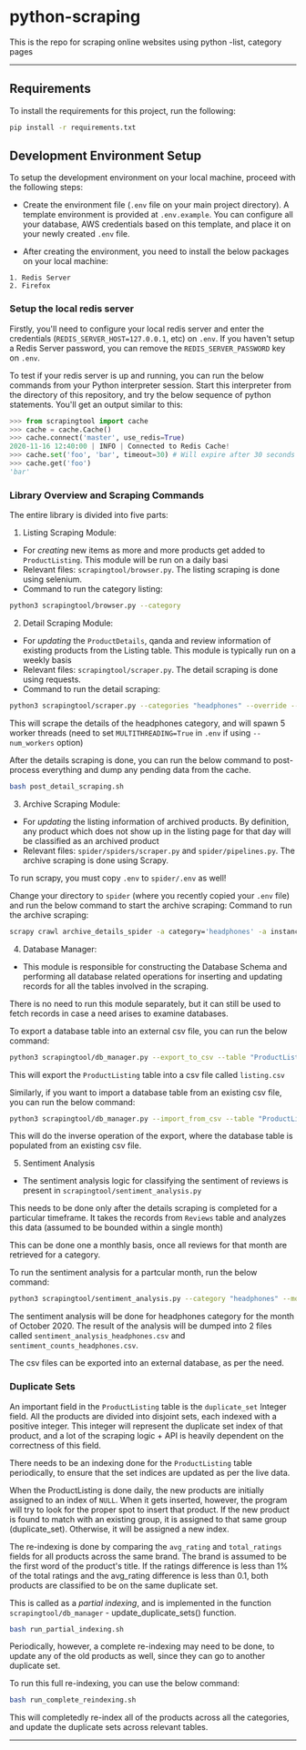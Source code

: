 # python-scraping

This is the repo for scraping online websites using python -list, category pages

**********

## Requirements

To install the requirements for this project, run the following:

```bash
pip install -r requirements.txt
```

## Development Environment Setup

To setup the development environment on your local machine, proceed with the following steps:

* Create the environment file (`.env` file on your main project directory). A template environment is provided at `.env.example`. You can configure all your database, AWS credentials based on this template, and place it on your newly created `.env` file.

* After creating the environment, you need to install the below packages on your local machine:

```
1. Redis Server
2. Firefox
```

### Setup the local redis server

Firstly, you'll need to configure your local redis server and enter the credentials (`REDIS_SERVER_HOST=127.0.0.1`, etc) on `.env`. If you haven't setup a Redis Server password, you can remove the `REDIS_SERVER_PASSWORD` key on `.env`.

To test if your redis server is up and running, you can run the below commands from your Python interpreter session. Start this interpreter from the directory of this repository, and try the below sequence of python statements. You'll get an output similar to this:

```python
>>> from scrapingtool import cache
>>> cache = cache.Cache()
>>> cache.connect('master', use_redis=True)
2020-11-16 12:40:00 | INFO | Connected to Redis Cache!
>>> cache.set('foo', 'bar', timeout=30) # Will expire after 30 seconds
>>> cache.get('foo')
'bar'
```

### Library Overview and Scraping Commands

The entire library is divided into five parts:

1. Listing Scraping Module:

* For *creating* new items as more and more products get added to `ProductListing`. This module will be run on a daily basi
* Relevant files: `scrapingtool/browser.py`. The listing scraping is done using selenium.
* Command to run the category listing:

```bash
python3 scrapingtool/browser.py --category
```

2. Detail Scraping Module:

* For *updating* the `ProductDetails`, qanda and review information of existing products from the Listing table. This module is typically run on a weekly basis
* Relevant files: `scrapingtool/scraper.py`. The detail scraping is done using requests.
* Command to run the detail scraping:

```bash
python3 scrapingtool/scraper.py --categories "headphones" --override --listing --detail --no_listing --num_workers 5
```

This will scrape the details of the headphones category, and will spawn 5 worker threads (need to set `MULTITHREADING=True` in `.env` if using `--num_workers` option)

After the details scraping is done, you can run the below command to post-process everything and dump any pending data from the cache.

```bash
bash post_detail_scraping.sh
```

3. Archive Scraping Module:

* For *updating* the listing information of archived products. By definition, any product which does not show up in the listing page for that day will be classified as an archived product
* Relevant files: `spider/spiders/scraper.py` and `spider/pipelines.py`. The archive scraping is done using Scrapy.

To run scrapy, you must copy `.env` to `spider/.env` as well!

Change your directory to `spider` (where you recently copied your `.env` file) and run the below command to start the archive scraping:
Command to run the archive scraping:

```bash
scrapy crawl archive_details_spider -a category='headphones' -a instance_id=0 -a start_idx=0 -a end_idx=50 -o output.csv
```

4. Database Manager:

* This module is responsible for constructing the Database Schema and performing all database related operations for inserting and updating records for all the tables involved in the scraping.

There is no need to run this module separately, but it can still be used to fetch records in case a need arises to examine databases.

To export a database table into an external csv file, you can run the below command:

```bash
python3 scrapingtool/db_manager.py --export_to_csv --table "ProductListing" --csv "listing.csv"
```

This will export the `ProductListing` table into a csv file called `listing.csv`

Similarly, if you want to import a database table from an existing csv file, you can run the below command:

```bash
python3 scrapingtool/db_manager.py --import_from_csv --table "ProductListing" --csv "updated_listing.csv"
```

This will do the inverse operation of the export, where the database table is populated from an existing csv file.

5. Sentiment Analysis

* The sentiment analysis logic for classifying the sentiment of reviews is present in `scrapingtool/sentiment_analysis.py`

This needs to be done only after the details scraping is completed for a particular timeframe. It takes the records from `Reviews` table and analyzes this data (assumed to be bounded within a single month)

This can be done one a monthly basis, once all reviews for that month are retrieved for a category.

To run the sentiment analysis for a partcular month, run the below command:

```bash
python3 scrapingtool/sentiment_analysis.py --category "headphones" --month 10 --year 2020
```

The sentiment analysis will be done for headphones category for the month of October 2020.
The result of the analysis will be dumped into 2 files called `sentiment_analysis_headphones.csv` and `sentiment_counts_headphones.csv`.

The csv files can be exported into an external database, as per the need.


### Duplicate Sets

An important field in the `ProductListing` table is the `duplicate_set` Integer field. All the products are divided into disjoint sets, each indexed with a positive integer. This integer will represent the duplicate set index of that product, and a lot of the scraping logic + API is heavily dependent on the correctness of this field.

There needs to be an indexing done for the `ProductListing` table periodically, to ensure that the set indices are updated as per the live data.

When the ProductListing is done daily, the new products are initially assigned to an index of `NULL`. When it gets inserted, however, the program will try to look for the proper spot to insert that product. If the new product is found to match with an existing group, it is assigned to that same group (duplicate_set). Otherwise, it will be assigned a new index.

The re-indexing is done by comparing the `avg_rating` and `total_ratings` fields for all products across the same brand. The brand is assumed to be the first word of the product's title. If the ratings difference is less than 1% of the total ratings and the avg_rating difference is less than 0.1, both products are classified to be on the same duplicate set.

This is called as a *partial indexing*, and is implemented in the function `scrapingtool/db_manager` - update_duplicate_sets() function.

```bash
bash run_partial_indexing.sh
```

Periodically, however, a complete re-indexing may need to be done, to update any of the old products as well, since they can go to another duplicate set.

To run this full re-indexing, you can use the below command:

```bash
bash run_complete_reindexing.sh
```

This will completedly re-index all of the products across all the categories, and update the duplicate sets across relevant tables.

***********